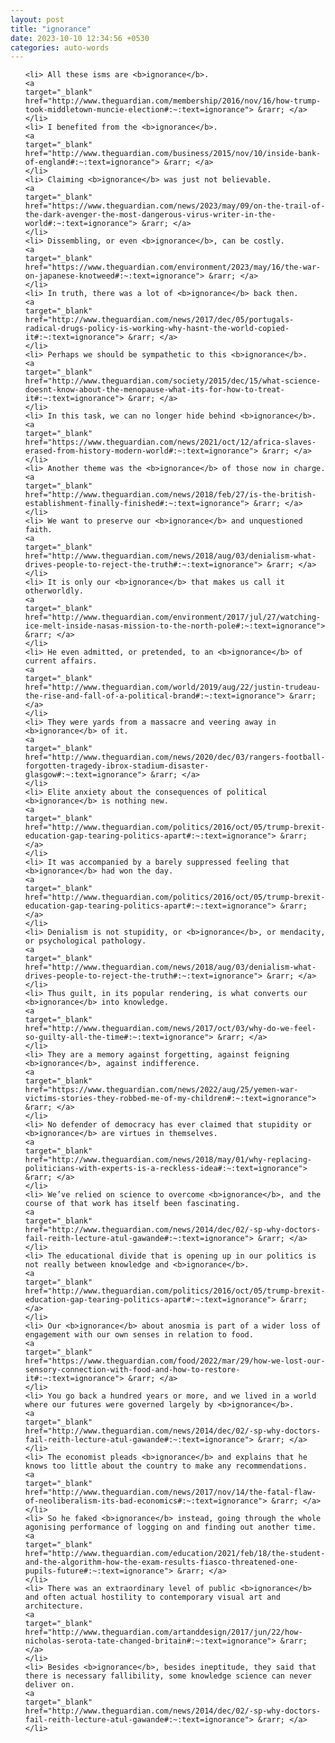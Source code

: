 ```yaml
---
layout: post
title: "ignorance"
date: 2023-10-10 12:34:56 +0530
categories: auto-words
---
```

<ol>

    <li> All these isms are <b>ignorance</b>.
    <a 
    target="_blank" 
    href="http://www.theguardian.com/membership/2016/nov/16/how-trump-took-middletown-muncie-election#:~:text=ignorance"> &rarr; </a>
    </li>
    <li> I benefited from the <b>ignorance</b>.
    <a 
    target="_blank" 
    href="http://www.theguardian.com/business/2015/nov/10/inside-bank-of-england#:~:text=ignorance"> &rarr; </a>
    </li>
    <li> Claiming <b>ignorance</b> was just not believable.
    <a 
    target="_blank" 
    href="https://www.theguardian.com/news/2023/may/09/on-the-trail-of-the-dark-avenger-the-most-dangerous-virus-writer-in-the-world#:~:text=ignorance"> &rarr; </a>
    </li>
    <li> Dissembling, or even <b>ignorance</b>, can be costly.
    <a 
    target="_blank" 
    href="https://www.theguardian.com/environment/2023/may/16/the-war-on-japanese-knotweed#:~:text=ignorance"> &rarr; </a>
    </li>
    <li> In truth, there was a lot of <b>ignorance</b> back then.
    <a 
    target="_blank" 
    href="http://www.theguardian.com/news/2017/dec/05/portugals-radical-drugs-policy-is-working-why-hasnt-the-world-copied-it#:~:text=ignorance"> &rarr; </a>
    </li>
    <li> Perhaps we should be sympathetic to this <b>ignorance</b>.
    <a 
    target="_blank" 
    href="http://www.theguardian.com/society/2015/dec/15/what-science-doesnt-know-about-the-menopause-what-its-for-how-to-treat-it#:~:text=ignorance"> &rarr; </a>
    </li>
    <li> In this task, we can no longer hide behind <b>ignorance</b>.
    <a 
    target="_blank" 
    href="https://www.theguardian.com/news/2021/oct/12/africa-slaves-erased-from-history-modern-world#:~:text=ignorance"> &rarr; </a>
    </li>
    <li> Another theme was the <b>ignorance</b> of those now in charge.
    <a 
    target="_blank" 
    href="http://www.theguardian.com/news/2018/feb/27/is-the-british-establishment-finally-finished#:~:text=ignorance"> &rarr; </a>
    </li>
    <li> We want to preserve our <b>ignorance</b> and unquestioned faith.
    <a 
    target="_blank" 
    href="http://www.theguardian.com/news/2018/aug/03/denialism-what-drives-people-to-reject-the-truth#:~:text=ignorance"> &rarr; </a>
    </li>
    <li> It is only our <b>ignorance</b> that makes us call it otherworldly.
    <a 
    target="_blank" 
    href="http://www.theguardian.com/environment/2017/jul/27/watching-ice-melt-inside-nasas-mission-to-the-north-pole#:~:text=ignorance"> &rarr; </a>
    </li>
    <li> He even admitted, or pretended, to an <b>ignorance</b> of current affairs.
    <a 
    target="_blank" 
    href="http://www.theguardian.com/world/2019/aug/22/justin-trudeau-the-rise-and-fall-of-a-political-brand#:~:text=ignorance"> &rarr; </a>
    </li>
    <li> They were yards from a massacre and veering away in <b>ignorance</b> of it.
    <a 
    target="_blank" 
    href="http://www.theguardian.com/news/2020/dec/03/rangers-football-forgotten-tragedy-ibrox-stadium-disaster-glasgow#:~:text=ignorance"> &rarr; </a>
    </li>
    <li> Elite anxiety about the consequences of political <b>ignorance</b> is nothing new.
    <a 
    target="_blank" 
    href="http://www.theguardian.com/politics/2016/oct/05/trump-brexit-education-gap-tearing-politics-apart#:~:text=ignorance"> &rarr; </a>
    </li>
    <li> It was accompanied by a barely suppressed feeling that <b>ignorance</b> had won the day.
    <a 
    target="_blank" 
    href="http://www.theguardian.com/politics/2016/oct/05/trump-brexit-education-gap-tearing-politics-apart#:~:text=ignorance"> &rarr; </a>
    </li>
    <li> Denialism is not stupidity, or <b>ignorance</b>, or mendacity, or psychological pathology.
    <a 
    target="_blank" 
    href="http://www.theguardian.com/news/2018/aug/03/denialism-what-drives-people-to-reject-the-truth#:~:text=ignorance"> &rarr; </a>
    </li>
    <li> Thus guilt, in its popular rendering, is what converts our <b>ignorance</b> into knowledge.
    <a 
    target="_blank" 
    href="http://www.theguardian.com/news/2017/oct/03/why-do-we-feel-so-guilty-all-the-time#:~:text=ignorance"> &rarr; </a>
    </li>
    <li> They are a memory against forgetting, against feigning <b>ignorance</b>, against indifference.
    <a 
    target="_blank" 
    href="https://www.theguardian.com/news/2022/aug/25/yemen-war-victims-stories-they-robbed-me-of-my-children#:~:text=ignorance"> &rarr; </a>
    </li>
    <li> No defender of democracy has ever claimed that stupidity or <b>ignorance</b> are virtues in themselves.
    <a 
    target="_blank" 
    href="http://www.theguardian.com/news/2018/may/01/why-replacing-politicians-with-experts-is-a-reckless-idea#:~:text=ignorance"> &rarr; </a>
    </li>
    <li> We’ve relied on science to overcome <b>ignorance</b>, and the course of that work has itself been fascinating.
    <a 
    target="_blank" 
    href="http://www.theguardian.com/news/2014/dec/02/-sp-why-doctors-fail-reith-lecture-atul-gawande#:~:text=ignorance"> &rarr; </a>
    </li>
    <li> The educational divide that is opening up in our politics is not really between knowledge and <b>ignorance</b>.
    <a 
    target="_blank" 
    href="http://www.theguardian.com/politics/2016/oct/05/trump-brexit-education-gap-tearing-politics-apart#:~:text=ignorance"> &rarr; </a>
    </li>
    <li> Our <b>ignorance</b> about anosmia is part of a wider loss of engagement with our own senses in relation to food.
    <a 
    target="_blank" 
    href="https://www.theguardian.com/food/2022/mar/29/how-we-lost-our-sensory-connection-with-food-and-how-to-restore-it#:~:text=ignorance"> &rarr; </a>
    </li>
    <li> You go back a hundred years or more, and we lived in a world where our futures were governed largely by <b>ignorance</b>.
    <a 
    target="_blank" 
    href="http://www.theguardian.com/news/2014/dec/02/-sp-why-doctors-fail-reith-lecture-atul-gawande#:~:text=ignorance"> &rarr; </a>
    </li>
    <li> The economist pleads <b>ignorance</b> and explains that he knows too little about the country to make any recommendations.
    <a 
    target="_blank" 
    href="http://www.theguardian.com/news/2017/nov/14/the-fatal-flaw-of-neoliberalism-its-bad-economics#:~:text=ignorance"> &rarr; </a>
    </li>
    <li> So he faked <b>ignorance</b> instead, going through the whole agonising performance of logging on and finding out another time.
    <a 
    target="_blank" 
    href="http://www.theguardian.com/education/2021/feb/18/the-student-and-the-algorithm-how-the-exam-results-fiasco-threatened-one-pupils-future#:~:text=ignorance"> &rarr; </a>
    </li>
    <li> There was an extraordinary level of public <b>ignorance</b> and often actual hostility to contemporary visual art and architecture.
    <a 
    target="_blank" 
    href="http://www.theguardian.com/artanddesign/2017/jun/22/how-nicholas-serota-tate-changed-britain#:~:text=ignorance"> &rarr; </a>
    </li>
    <li> Besides <b>ignorance</b>, besides ineptitude, they said that there is necessary fallibility, some knowledge science can never deliver on.
    <a 
    target="_blank" 
    href="http://www.theguardian.com/news/2014/dec/02/-sp-why-doctors-fail-reith-lecture-atul-gawande#:~:text=ignorance"> &rarr; </a>
    </li>